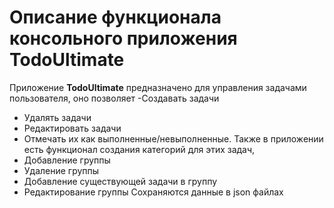 # Описание функционала консольного приложения TodoUltimate
Приложение **TodoUltimate** предназначено для управления задачами пользователя, оно позволяет 
-Создавать задачи 
- Удалять задачи 
- Редактировать задачи
- Отмечать их как выполненные/невыполненные. 
Также в приложении есть функционал создания категорий для этих задач, 
- Добавление группы
- Удаление группы
- Добавление существующей задачи в группу
- Редактирование группы
Сохраняются данные в json файлах
